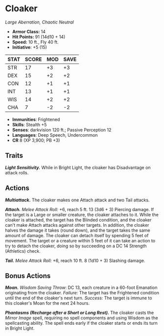 # Cloaker

*Large Aberration, Chaotic Neutral*

- **Armor Class:** 14
- **Hit Points:** 91 (14d10 + 14)
- **Speed:** 10 ft., Fly 40 ft.
- **Initiative**: +5 (15)

|STAT|SCORE|MOD|SAVE|
| --- | --- | --- | ---- |
| STR | 17 | +3 | +3 |
| DEX | 15 | +2 | +2 |
| CON | 12 | +1 | +1 |
| INT | 13 | +1 | +1 |
| WIS | 14 | +2 | +2 |
| CHA | 7 | -2 | -2 |

- **Immunities**: Frightened
- **Skills**: Stealth +5
- **Senses**: darkvision 120 ft.; Passive Perception 12
- **Languages**: Deep Speech, Undercommon
- **CR** 8 (XP 3,900; PB +3)

## Traits

***Light Sensitivity.*** While in Bright Light, the cloaker has Disadvantage on attack rolls.


## Actions

***Multiattack.*** The cloaker makes one Attach attack and two Tail attacks.

***Attach.*** *Melee Attack Roll:* +6, reach 5 ft. 13 (3d6 + 3) Piercing damage. If the target is a Large or smaller creature, the cloaker attaches to it. While the cloaker is attached, the target has the Blinded condition, and the cloaker can't make Attach attacks against other targets. In addition, the cloaker halves the damage it takes (round down), and the target takes the same amount of damage.
The cloaker can detach itself by spending 5 feet of movement. The target or a creature within 5 feet of it can take an action to try to detach the cloaker, doing so by succeeding on a DC 14 Strength (Athletics) check.

***Tail.*** *Melee Attack Roll:* +6, reach 10 ft. 8 (1d10 + 3) Slashing damage.


## Bonus Actions

***Moan.*** *Wisdom Saving Throw*: DC 13, each creature in a 60-foot Emanation originating from the cloaker. *Failure:*  The target has the Frightened condition until the end of the cloaker's next turn. *Success:*  The target is immune to this cloaker's Moan for the next 24 hours.

***Phantasms (Recharge after a Short or Long Rest).*** The cloaker casts the *Mirror Image* spell, requiring no spell components and using Wisdom as the spellcasting ability. The spell ends early if the cloaker starts or ends its turn in Bright Light.
